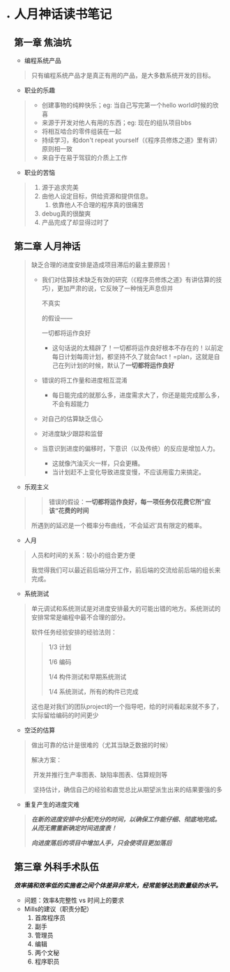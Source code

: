 - # 人月神话读书笔记

  ## 第一章 焦油坑

  - 编程系统产品

  > 只有编程系统产品才是真正有用的产品，是大多数系统开发的目标。

  - 职业的乐趣

  > - 创建事物的纯粹快乐；eg: 当自己写完第一个hello world时候的欣喜
  > - 来源于开发对他人有用的东西；eg: 现在的组队项目bbs
  > - 将相互啮合的零件组装在一起
  > - 持续学习，和don't repeat yourself（《程序员修炼之道》里有讲） 原则相一致
  > - 来自于在易于驾驭的介质上工作

  - 职业的苦恼

  > 1. 源于追求完美
  > 2. 由他人设定目标，供给资源和提供信息。
  >    1. 依靠他人不合理的程序真的很痛苦
  > 3. debug真的很酸爽
  > 4. 产品完成了却显得过时了

  ## 第二章 人月神话

  > 缺乏合理的进度安排是造成项目滞后的最主要原因！
  >
  > - 我们对估算技术缺乏有效的研究（《程序员修炼之道》有讲估算的技巧），更加严肃的说，它反映了一种悄无声息但并
  >
  >   不真实
  >
  >   的假设——
  >
  >   一切都将运作良好
  >
  >   - 这句话说的太精辟了！一切都将运作良好根本不存在的！以前定每日计划每周计划，都坚持不久了就会fact！=plan，这就是自己在列计划的时候，默认了**一切都将运作良好**
  >
  > - 错误的将工作量和进度相互混淆
  >
  >   - 每日能完成的就那么多，进度需求大了，你还是能完成那么多，不会有超能力
  >
  > - 对自己的估算缺乏信心
  >
  > - 对进度缺少跟踪和监督
  >
  > - 当意识到进度的偏移时，下意识（以及传统）的反应是增加人力。
  >
  >   - 这就像汽油灭火一样，只会更糟。
  >   - 当计划赶不上变化导致进度变慢，不应该用蛮力来搞定。

  - 乐观主义

  > > 错误的假设：**一切都将运作良好，每一项任务仅花费它所”应该“花费的时间**
  >
  > 所遇到的延迟是一个概率分布曲线，‘不会延迟’具有限定的概率。

  - 人月

  > 人员和时间的关系：较小的组合更方便
  >
  > 我觉得我们可以最近前后端分开工作，前后端的交流给前后端的组长来完成。

  - 系统测试

  > 单元调试和系统测试是对进度安排最大的可能出错的地方。系统测试的安排常常是编程中最不合理的部分。
  >
  > 软件任务经验安排的经验法则：
  >
  > > 1/3 计划
  > >
  > > 1/6 编码
  > >
  > > 1/4 构件测试和早期系统测试
  > >
  > > 1/4 系统测试，所有的构件已完成
  >
  > 这也是对我们的团队project的一个指导吧，给的时间看起来就不多了，实际留给编码的时间更少

  - 空泛的估算

  > 做出可靠的估计是很难的（尤其当缺乏数据的时候）
  >
  > 解决方案：
  >
  > ​	开发并推行生产率图表、缺陷率图表、估算规则等
  >
  > ​	坚持估计，确信自己的经验和直觉总比从期望派生出来的结果要强的多

  - 重复产生的进度灾难

  > ***在新的进度安排中分配充分的时间，以确保工作能仔细、彻底地完成。从而无需重新确定时间进度表！***
  >
  > ***向进度落后的项目中增加人手，只会使项目更加落后***

  ## 第三章 外科手术队伍

  ***效率搞和效率低的实施者之间个体差异非常大，经常能够达到数量级的水平。***

  - 问题：效率&完整性 vs 时间上的要求
  - Mills的建议（职责分配）
    1. 首席程序员
    2. 副手
    3. 管理员
    4. 编辑
    5. 两个文秘
    6. 程序职员